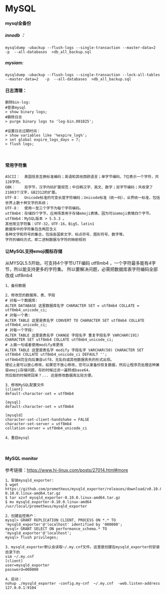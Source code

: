 # MySQL 


#### mysql全备份
##### innodb ：
    mysqldump -ubackup --flush-logs --single-transaction --master-data=2   -p  --all-databases  >db_all_backup.sql
    
##### mysiam:
    mysqldump -ubackup --flush-logs --single-transaction --lock-all-tables --master-data=2   -p  --all-databases  >db_all_backup.sql


#### 日志清理：
    删除bin-log:
    #登录mysql 
    > show binary logs;
    #删除日志
    > purge binary logs to 'log-bin.001825'; 
    
    #设置日志过期时间：
    > show variables like '%expire_log%';
    > set global expire_logs_days = 7;
    > flush logs;
    
#### 常用字符集
    ASCII：  美国信息互换标准编码；英语和其他西欧语言；单字节编码，7位表示一个字符，共128字符。
    GBK：    双字节，汉字内码扩展规范；中日韩汉字、英文、数字；双字节编码；共收录了21003个汉字，GB2312的扩展。
    UTF-8：  Unicode标准的可变长度字符编码；Unicode标准（统一码），业界统一标准，包括世界上数十种文字的系统；
    UTF-8：  使用一至三个字节为每个字符编码。
    utf8mb4：存储四个字节，应用场景用于存储emoji表情，因为可以emoji表情四个字节。
    utf8mb4：MySQL版本 > 5.5.3 。
    其他常见字符集：UTF-32，UTF-16，Big5，latin1
    数据库中的字符集包含两层含义
    各种文字和符号的集合，包括各国家文字、标点符号、图形符号、数字等。
    字符的编码方式，即二进制数据与字符的映射规则


#### 让MySQL支持emoji图标存储
从MYSQL5.5开始，可支持4个字节UTF编码 utf8mb4 ，一个字符最多能有4字节，所以能支持更多的字符集。
所以要解决问题，必需把数据库表字符编码全部改成 utf8mb4

    1、备份数据
    
    2、修改您的数据库、表、字段
    # 对每一个数据库:
    ALTER DATABASE 这里数据库名字 CHARACTER SET = utf8mb4 COLLATE = utf8mb4_unicode_ci;
    # 对每一个表:
    ALTER TABLE 这里是表名字 CONVERT TO CHARACTER SET utf8mb4 COLLATE utf8mb4_unicode_ci;
    # 对每一个字段:
    ALTER TABLE 这里是表名字 CHANGE 字段名字 重复字段名字 VARCHAR(191) CHARACTER SET utf8mb4 COLLATE utf8mb4_unicode_ci;
    # 上面一句或者使用modify来更改
    ALTER TABLE 这里是表名字 modify 字段名字 VARCHAR(50) CHARACTER SET utf8mb4 COLLATE utf8mb4_unicode_ci DEFAULT '';
    utf8mb4完全向后兼容utf8，无乱码或其他数据丢失的形式出现。
    理论上是可以放心修改，如果您不放心修改，您可以拿备份恢复数据，然后让程序员处理这种兼容emoji存储问题，存的时候过滤一遍转成base64，
    然后取的时候转回来？... 还是修改数据库比较方便。

    3、修改MySQL配置文件
    [client]
    default-character-set = utf8mb4

    [mysql]
    default-character-set = utf8mb4

    [mysqld]
    character-set-client-handshake = FALSE
    character-set-server = utf8mb4
    collation-server = utf8mb4_unicode_ci
    
    4、重启mysql

    


#### MySQL monitor

参考链接：https://www.hi-linux.com/posts/27014.html#more

    1、安装mysqld_exporter:
    $ wget https://github.com/prometheus/mysqld_exporter/releases/download/v0.10.0/mysqld_exporter-0.10.0.linux-amd64.tar.gz
    $ tar xzvf mysqld_exporter-0.10.0.linux-amd64.tar.gz
    $ mv mysqld_exporter-0.10.0.linux-amd64 /usr/local/prometheus/mysqld_exporter

    2、创建监控用户：
    mysql> GRANT REPLICATION CLIENT, PROCESS ON *.* TO 'mysqld_exporter'@'localhost' identified by '000000';
    mysql> GRANT SELECT ON performance_schema.* TO 'mysqld_exporter'@'localhost';
    mysql> flush privileges;

    3、mysqld_exporter默认会读取~/.my.cnf文件。这里是创建在mysqld_exporter的安装目录下的
    vim ~/.my.cnf
    [client]
    user=mysqld_exporter
    password=000000

    4、启动：
    nohup ./mysqld_exporter -config.my-cnf  ~/.my.cnf  -web.listen-address 127.0.0.1:9104






